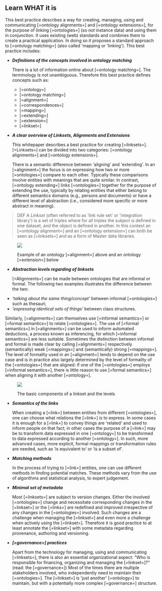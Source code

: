 ## Learn WHAT it is

This best practice describes a way for creating, managing, using and communicating [=ontology alignments=] and [=ontology extensions=], for the purpose of linking [=ontologies=] (so _not_ instance data) and using them in conjunction. It uses existing (web) standards and combines them to create a practical application. In doing so it proposes a standard approach to [=ontology matching=] (also called 'mapping or 'linking'). This best practice includes:

- **_Definitions of the concepts involved in ontology matching_**

  There is a lot of information online about [=ontology matching=]. The terminology is not unambiguous. Therefore this best practice defines concepts such as:

  - [=ontology=]
  - [=ontology matching=]
  - [=alignment=]
  - [=correspondences=]
  - [=mapping=]
  - [=extending=]
  - [=extension=]
  - [=linkset=]


- **_A clear overview of Linksets, Alignments and Extensions_**
 
  This whitepaper describes a best practice for creating [=linksets=]. [=Linksets=] can be divided into two categories: [=ontology alignments=] and [=ontology extensions=]. 

  There is a semantic difference between 'aligning' and 'extending'. In an [=alignment=] the focus is on expressing how two or more [=ontologies=] compare to each other. Typically these comparisons involve entities with meanings that are quite similar. In contrast, [=ontology extending=] links [=ontologies=] together for the purpose of extending the use, typically by relating entities that either belong to different semantics domains (e.g., persons and documents) or have a different level of abstraction (i.e., considered more specific or more abstract in meaning). 

>DEF
>A <dfn data-lt="Linksets">Linkset</dfn> (often referred to as 'link rule set' or 'integration library') is a set of triples where for all triples the subject is defined in one dataset, and the object is defined in another. In this context an [=ontology alignment=] and an [=ontology extension=] can both be seen as [=linksets=] and as a form of Master data libraries.  

<figure>

![](img/alignment-extension.drawio.png)

<figcaption>
Example of an ontology [=alignment=] above and an ontology [=extension=] below
</figcaption>
</figure>


- **_Abstraction levels regarding of linksets_**

  [=Alignments=] can be made between ontologies that are informal or formal. The following two examples illustrates the difference between the two:

* _'talking about the same thing/concept'_ between informal [=ontologies=] such as thesauri,
* _'expressing identical sets of things'_ between class structures.

Similarly, [=alignments=] can themselves use [=informal semantics=] or [=formal semantics=] to relate [=ontologies=]. The use of [=formal semantics=]  in [=alignments=] can be used to inform automated deductions, a process known as inferencing, for which [=informal semantics=] are less suitable. Sometimes the distinction between informal and formal is made clear by calling [=alignments=] respectively (semantically) weak [=mappings=] and (semantically) strong [=mappings=]. The level of formality used in an [=alignment=]  tends to depend on the use case and is in practice also largely determined by the level of formality of the [=ontologies=] that are aligned: if one of the [=ontologies=] employs [=informal semantics=], there is little reason to use [=formal semantics=] when aligning it with another [=ontology=].

<figure>

![](img/basic-alignment-diagram.drawio.png)

<figcaption>
The basic components of a linkset and the levels
</figcaption>
</figure>

- **_Semantics of the links_**

  When creating a [=link=] between entities from different [=ontologies=], one can choose what relations the [=link=]  is to express. In some cases it is enough for a [=link=]  to convey things are 'related' and used to inform people on that fact; in other cases the purpose of a [=link=]  may be to transform data expressed in one [=ontology=] to be transformed to data expressed according to another [=ontology=]. In such, more advanced cases, more explicit, formal mappings or transformation rules are needed, such as ‘is equivalent to’ or ‘is a subset of’. 

- **_Matching methods_**

  In the process of trying to [=link=] entities, one can use different methods in finding potential matches. These methods vary from the use of algorithms and statistical analysis, to expert judgement.

- **_Minimal set of metadata_**

   Most [=linksets=] are subject to version changes. Either the involved [=ontologies=] change and necessitate corresponding changes in the [=linkset=] or the [=links=] are redefined and improved irrespective of any changes in the [=ontologies=] involved. Such changes are a challenge when managing the [=linkset=] and even more a challenge when actively using the [=linkset=]. Therefore it is good practice to at least annotate the [=linkset=] with some metadata regarding provenance, authoring and versioning.

- **_[=governance=] practices_**

  Apart from the technology for managing, using and communicating [=linksets=], there is also an essential organizational aspect: "Who is responsible for financing, organizing and managing the [=linkset=]?" (read: the [=governance=]) Most of the times there are multiple stakeholders involved, who independently need to maintain their [=ontologies=]. The [=linkset=] is 'just another' [=ontology=] to maintain, but with a potentially more complex [=governance=] structure.